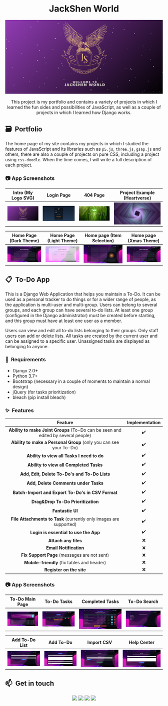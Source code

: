 <h1 align="center"> JackShen World</h1>

<p align="center">
  <img src="img/intro.png" alt="Welcome Logo" width="800">
</p>

<div align="center"> 
This project is my portfolio and contains a variety of projects in which I learned the fun sides and possibilities of JavaScript, as well as a couple of projects in which I learned how Django works. 
</div>

## 🗃 &nbsp;Portfolio
The home page of my site contains my projects in which I studied the features of JavaScript and its libraries such as `p5.js`, `three.js`, `gsap.js` and others, there are also a couple of projects on pure CSS, including a project using `css-doodle`. When the time comes, I will write a full description of each project.

### 📷 App Screenshots

Intro (My Logo SVG)         |  Login Page | 404 Page      |  Project Example (Heartverse)
:-------------------------:|:-------------------------:|:-------------------------:|:-------------------------:
<img src="img/intro.png" title="Intro (My Logo SVG)" width="100%"> |<img src="img/login.png" title="Login Page" width="100%">|<img src="img/404.png" title="404 Page" width="100%"> |<img src="img/heartverse.png" title="Project Example (Heartverse)" width="100%">

Home Page (Dark Theme)         |  Home Page (Light Theme)   |  Home page (Item Selection)     |  Home page (Xmas Theme)
:-------------------------:|:-------------------------:|:-------------------------:|:-------------------------:
<img src="img/main-dark.png" title="ome Page (Dark Theme) " width="100%"> |<img src="img/main-light.png" title="Home Page (Light Theme)" width="100%">|<img src="img/item-select.png" title="Home page (Item Selection)" width="100%"> |<img src="img/xmas-theme.png" title="Home page (Xmas Theme)" width="100%">


## 📋 &nbsp;To-Do App

This is a Django Web Application that helps you maintain a To-Do. It can be used as a personal tracker to do things or for a wider range of people, as the application is multi-user and multi-group. Users can belong to several groups, and each group can have several to-do lists. At least one group (configured in the Django administrator) must be created before starting, and this group must have at least one user as a member.

Users can view and edit all to-do lists belonging to their groups. Only staff users can add or delete lists. All tasks are created by the current user and can be assigned to a specific user. Unassigned tasks are displayed as belonging to anyone.

### 📝 &nbsp;Requirements

- Django 2.0+
- Python 3.7+
- Bootstrap (necessary in a couple of moments to maintain a normal design)
- jQuery (for tasks prioritization)
- bleach (pip install bleach)


### ✨ &nbsp;Features

|                                         Feature                                         | Implementation |
|:---------------------------------------------------------------------------------------:|:--------------:|
| __Ability to make Joint Groups__ (To-Do can be seen and edited by several people) |        ✔️       |
| __Ability to make a Personal Group__ (only you can see your To-Do)                |        ✔️       |
| __Ability to view all Tasks I need to do__                                              |        ✔️       |
| __Ability to view all Completed Tasks__                                                 |        ✔️       |
| __Add, Edit, Delete To-Do's and To-Do Lists__                                           |        ✔️       |
| __Add, Delete Comments under Tasks__                                                    |        ✔️       |
| __Batch-Import and Export To-Do's in CSV Format__                                       |        ✔️       |
| __Drag&Drop To-Do Prioritization__                                                      |        ✔️       |
| __Fantastic UI__                                                                        |        ✔️       |
| __File Attachments to Task__ (сurrently only images are supported)                      |        ✔️       |
| __Login is essential to use the App__                                                   |        ✔️       |
| __Attach any files__                                                                    |        ❌       |
| __Email Notification__                                                                  |        ❌       |
| __Fix Support Page__ (messages are not sent)                                            |        ❌       |
| __Mobile-friendly__ (fix tables and header)                                             |        ❌       |
| __Register on the site__                                                                |        ❌       |

### 📷 App Screenshots

To-Do Main Page         |  To-Do Tasks | Completed Tasks       |  To-Do Search
:-------------------------:|:-------------------------:|:-------------------------:|:-------------------------:
<img src="img/todo-main.png" title="To-Do Main Page" width="100%"> |<img src="img/todo-tasks.png" title="To-Do Tasks" width="100%">|<img src="img/todo-completed-tasks.png" title="Completed Tasks" width="100%"> |<img src="img/todo-search.png" title="To-Do Search" width="100%">


Add To-Do List         |  Add To-Do  | Import CSV       |  Help Center
:-------------------------:|:-------------------------:|:-------------------------:|:-------------------------:
<img src="img/todo-add-list.png" title="Add To-Do List" width="100%"> |<img src="img/todo-add.png" title="Add To-Do" width="100%">|<img src="img/todo-import.png" title="Import CSV" width="100%"> |<img src="img/todo-help.png" title="Help Center" width="100%">


## 📫 &nbsp;Get in touch

<p align="center">
<a href="https://www.linkedin.com/in/yevhenii-shendrikov-6795291b8/"><img src="https://img.shields.io/badge/-Jack%20Shendrikov-0077B5?style=flat&logo=Linkedin&logoColor=white"/></a>
<a href="mailto:jackshendrikov@gmail.com"><img src="https://img.shields.io/badge/-Jack%20Shendrikov-D14836?style=flat&logo=Gmail&logoColor=white"/></a>
<a href="https://www.facebook.com/jack.shendrikov"><img src="https://img.shields.io/badge/-Jack%20Shendrikov-1877F2?style=flat&logo=Facebook&logoColor=white"/></a>
<a href=""><img src="https://img.shields.io/badge/-@jackshen-0088cc?style=flat&logo=Telegram&logoColor=white"/></a>
</p>